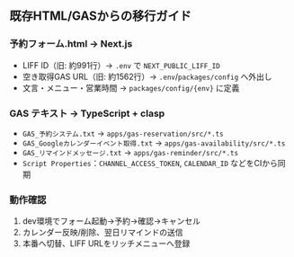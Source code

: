 ## 既存HTML/GASからの移行ガイド

### 予約フォーム.html → Next.js
- LIFF ID（旧: 約991行）→ `.env` で `NEXT_PUBLIC_LIFF_ID`
- 空き取得GAS URL（旧: 約1562行）→ `.env`/`packages/config` へ外出し
- 文言・メニュー・営業時間 → `packages/config/{env}` に定義

### GAS テキスト → TypeScript + clasp
- `GAS_予約システム.txt` → `apps/gas-reservation/src/*.ts`
- `GAS_Googleカレンダーイベント取得.txt` → `apps/gas-availability/src/*.ts`
- `GAS_リマインドメッセージ.txt` → `apps/gas-reminder/src/*.ts`
- `Script Properties`：`CHANNEL_ACCESS_TOKEN`, `CALENDAR_ID` などをCIから同期

### 動作確認
1) dev環境でフォーム起動→予約→確認→キャンセル
2) カレンダー反映/削除、翌日リマインドの送信
3) 本番へ切替、LIFF URLをリッチメニューへ登録


